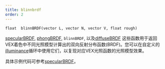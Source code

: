 ```yaml
---
title: blinnbrdf
order: 2
---
```


`float  blinnBRDF(vector L, vector N, vector V, float rough)`

[specularBRDF](specularBRDF.html "返回VEX着色中使用的不同光照模型计算出的BRDF值"), [phongBRDF](phongBRDF.html), `blinnBRDF`,
以及[diffuseBRDF](diffuseBRDF.html) 这些函数用于返回VEX着色中不同光照模型计算出的双向反射分布函数(BRDF)。您可以在自定义的[illuminance](./illuminance "遍历场景中的所有光源，为每个光源调用光照着色器来设置Cl和L全局变量")循环中使用它们，以复现对应VEX光照函数的光照模型效果。

具体示例代码可参考[specularBRDF](specularBRDF.html "返回VEX着色中使用的不同光照模型计算出的BRDF值")。
